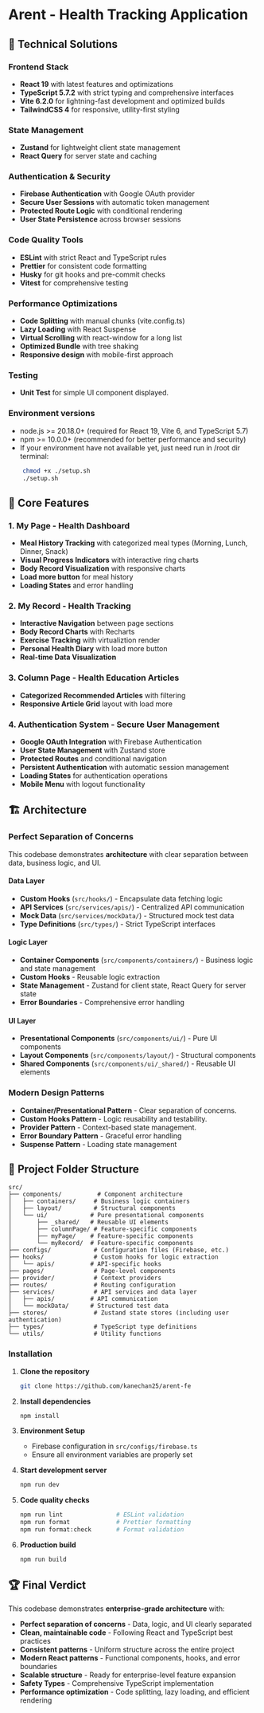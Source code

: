 # Arent - Health Tracking Application

## 🚀 Technical Solutions

### **Frontend Stack**

- **React 19** with latest features and optimizations
- **TypeScript 5.7.2** with strict typing and comprehensive interfaces
- **Vite 6.2.0** for lightning-fast development and optimized builds
- **TailwindCSS 4** for responsive, utility-first styling

### **State Management**

- **Zustand** for lightweight client state management
- **React Query** for server state and caching

### **Authentication & Security**

- **Firebase Authentication** with Google OAuth provider
- **Secure User Sessions** with automatic token management
- **Protected Route Logic** with conditional rendering
- **User State Persistence** across browser sessions

### **Code Quality Tools**

- **ESLint** with strict React and TypeScript rules
- **Prettier** for consistent code formatting
- **Husky** for git hooks and pre-commit checks
- **Vitest** for comprehensive testing

### **Performance Optimizations**

- **Code Splitting** with manual chunks (vite.config.ts)
- **Lazy Loading** with React Suspense
- **Virtual Scrolling** with react-window for a long list
- **Optimized Bundle** with tree shaking
- **Responsive design** with mobile-first approach

### **Testing**

- **Unit Test** for simple UI component displayed.

### **Environment versions**

- node.js >= 20.18.0+ (required for React 19, Vite 6, and TypeScript 5.7)
- npm >= 10.0.0+ (recommended for better performance and security)
- If your environment have not available yet, just need run in /root dir terminal:

```bash
    chmod +x ./setup.sh
    ./setup.sh
```

## 🎯 Core Features

### 1. **My Page** - Health Dashboard

- **Meal History Tracking** with categorized meal types (Morning, Lunch, Dinner, Snack)
- **Visual Progress Indicators** with interactive ring charts
- **Body Record Visualization** with responsive charts
- **Load more button** for meal history
- **Loading States** and error handling

### 2. **My Record** - Health Tracking

- **Interactive Navigation** between page sections
- **Body Record Charts** with Recharts
- **Exercise Tracking** with virtualiztion render
- **Personal Health Diary** with load more button
- **Real-time Data Visualization**

### 3. **Column Page** - Health Education Articles

- **Categorized Recommended Articles** with filtering
- **Responsive Article Grid** layout with load more

### 4. **Authentication System** - Secure User Management

- **Google OAuth Integration** with Firebase Authentication
- **User State Management** with Zustand store
- **Protected Routes** and conditional navigation
- **Persistent Authentication** with automatic session management
- **Loading States** for authentication operations
- **Mobile Menu** with logout functionality

## 🏗️ Architecture

### Perfect Separation of Concerns

This codebase demonstrates **architecture** with clear separation between data, business logic, and UI.

#### **Data Layer**

- **Custom Hooks** (`src/hooks/`) - Encapsulate data fetching logic
- **API Services** (`src/services/apis/`) - Centralized API communication
- **Mock Data** (`src/services/mockData/`) - Structured mock test data
- **Type Definitions** (`src/types/`) - Strict TypeScript interfaces

#### **Logic Layer**

- **Container Components** (`src/components/containers/`) - Business logic and state management
- **Custom Hooks** - Reusable logic extraction
- **State Management** - Zustand for client state, React Query for server state
- **Error Boundaries** - Comprehensive error handling

#### **UI Layer**

- **Presentational Components** (`src/components/ui/`) - Pure UI components
- **Layout Components** (`src/components/layout/`) - Structural components
- **Shared Components** (`src/components/ui/_shared/`) - Reusable UI elements

### Modern Design Patterns

- **Container/Presentational Pattern** - Clear separation of concerns.
- **Custom Hooks Pattern** - Logic reusability and testability.
- **Provider Pattern** - Context-based state management.
- **Error Boundary Pattern** - Graceful error handling
- **Suspense Pattern** - Loading state management

## 📁 Project Folder Structure

```
src/
├── components/          # Component architecture
│   ├── containers/     # Business logic containers
│   ├── layout/         # Structural components
│   └── ui/            # Pure presentational components
│       ├── _shared/   # Reusable UI elements
│       ├── columnPage/ # Feature-specific components
│       ├── myPage/    # Feature-specific components
│       └── myRecord/  # Feature-specific components
├── configs/            # Configuration files (Firebase, etc.)
├── hooks/              # Custom hooks for logic extraction
│   └── apis/          # API-specific hooks
├── pages/              # Page-level components
├── provider/           # Context providers
├── routes/             # Routing configuration
├── services/           # API services and data layer
│   ├── apis/          # API communication
│   └── mockData/      # Structured test data
├── stores/             # Zustand state stores (including user authentication)
├── types/              # TypeScript type definitions
└── utils/              # Utility functions
```

### Installation

1. **Clone the repository**

   ```bash
   git clone https://github.com/kanechan25/arent-fe
   ```

2. **Install dependencies**

   ```bash
   npm install
   ```

3. **Environment Setup**
   - Firebase configuration in `src/configs/firebase.ts`
   - Ensure all environment variables are properly set

4. **Start development server**

   ```bash
   npm run dev
   ```

5. **Code quality checks**
   ```bash
   npm run lint               # ESLint validation
   npm run format             # Prettier formatting
   npm run format:check       # Format validation
   ```
6. **Production build**

   ```bash
   npm run build
   ```

## 🏆 Final Verdict

This codebase demonstrates **enterprise-grade architecture** with:

- **Perfect separation of concerns** - Data, logic, and UI clearly separated
- **Clean, maintainable code** - Following React and TypeScript best practices
- **Consistent patterns** - Uniform structure across the entire project
- **Modern React patterns** - Functional components, hooks, and error boundaries
- **Scalable structure** - Ready for enterprise-level feature expansion
- **Safety Types** - Comprehensive TypeScript implementation
- **Performance optimization** - Code splitting, lazy loading, and efficient rendering
